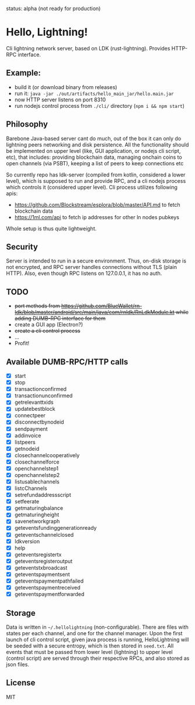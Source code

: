 status: alpha (not ready for production)

# Hello, Lightning!

Cli lightning network server, based on LDK (rust-lightning).
Provides HTTP-RPC interface.

## Example:

* build it (or download binary from releases)
* run it: `java -jar ./out/artifacts/hello_main_jar/hello.main.jar`
* now HTTP server listens on port 8310
* run nodejs control process from `./cli/` directory (`npm i && npm start`)

## Philosophy

Barebone Java-based server cant do much, out of the box it can only do lightning peers networking and disk persistence.
All the functionality should be implemented on upper level (like, GUI application, or nodejs cli script, etc), that 
includes: providing blockchain data, managing onchain coins to open channels (via PSBT), keeping a list of peers to keep connections etc

So currently repo has ldk-server (compiled from kotlin, considered a lower level), which is supposed to run and provide RPC, and a cli nodejs
process which controls it (considered upper level). Cli process utilizes following apis:

* https://github.com/Blockstream/esplora/blob/master/API.md to fetch blockchain data
* https://1ml.com/api to fetch ip addresses for other ln nodes pubkeys

Whole setup is thus quite lightweight.

## Security

Server is intended to run in a secure environment. Thus, on-disk storage is not encrypted, and RPC server
handles connections without TLS (plain HTTP). Also, even though RPC listens on 127.0.0.1, it has no auth.

## TODO

* ~~port methods from https://github.com/BlueWallet/rn-ldk/blob/master/android/src/main/java/com/rnldk/RnLdkModule.kt while adding DUMB-RPC interface for them~~
* create a GUI app (Electron?)
* ~~create a cli control process~~
* ...
* Profit!

## Available DUMB-RPC/HTTP calls

* [x] start
* [x] stop
* [x] transactionconfirmed
* [x] transactionunconfirmed
* [x] getrelevanttxids
* [x] updatebestblock
* [x] connectpeer
* [x] disconnectbynodeid
* [x] sendpayment
* [x] addinvoice
* [x] listpeers
* [x] getnodeid
* [x] closechannelcooperatively
* [x] closechannelforce
* [x] openchannelstep1
* [x] openchannelstep2
* [x] listusablechannels
* [x] listcChannels
* [x] setrefundaddressscript
* [x] setfeerate
* [x] getmaturingbalance
* [x] getmaturingheight
* [x] savenetworkgraph
* [x] geteventsfundinggenerationready
* [x] geteventschannelclosed
* [x] ldkversion
* [x] help
* [x] geteventsregistertx
* [x] geteventsregisteroutput
* [x] geteventstxbroadcast
* [x] geteventspaymentsent
* [x] geteventspaymentpathfailed
* [x] geteventspaymentreceived
* [x] geteventspaymentforwarded

## Storage

Data is written in `~/.hellolightning` (non-configurable).
There are files with states per each channel, and one for the channel manager.
Upon the first launch of cli control script, given java process is running, HelloLightning will be seeded
with a secure entropy, which is then stored in `seed.txt`.
All events that must be passed from lower level (lightning) to upper level (control script) are served through
their respective RPCs, and also stored as json files.

## License

MIT

